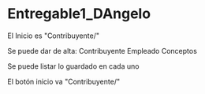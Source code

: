 # Entregable1_DAngelo

El Inicio es "Contribuyente/"

Se puede dar de alta:
  Contribuyente
  Empleado
  Conceptos
  
  Se puede listar lo guardado en cada uno
  
  El botón inicio va "Contribuyente/"
  
